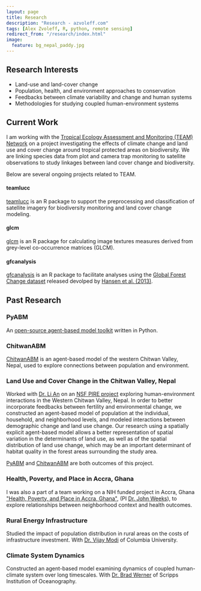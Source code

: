 ```yaml
---
layout: page
title: Research
description: "Research - azvoleff.com"
tags: [Alex Zvoleff, R, python, remote sensing]
redirect_from: "/research/index.html"
image:
  feature: bg_nepal_paddy.jpg
---
```


## Research Interests
* Land-use and land-cover change
* Population, health, and environment approaches to conservation
* Feedbacks between climate variability and change and human systems
* Methodologies for studying coupled human-environment systems

## Current Work
I am working with the [Tropical Ecology Assessment and Monitoring (TEAM) 
Network](http://teamnetwork.org) on a project investigating the effects of 
climate change and land use and cover change around tropical protected areas on 
biodiversity. We are linking species data from plot and camera trap monitoring 
to satellite observations to study linkages between land cover change and 
biodiversity.

Below are several ongoing projects related to TEAM.

#### teamlucc

[teamlucc](/teamlucc) is an R package to support the preprocessing and 
classification of satellite imagery for biodiversity monitoring and land cover 
change modeling.

#### glcm

[glcm](/glcm) is an R package for calculating image textures measures derived 
from grey-level co-occurrence matrices (GLCM).

#### gfcanalysis
[gfcanalysis](/gfcanalysis) is an R package to facilitate analyses using the [Global 
Forest Change 
dataset](http://earthenginepartners.appspot.com/science-2013-global-forest) 
released devolped by [Hansen et al. 
(2013)](http://www.sciencemag.org/content/342/6160/850).

## Past Research

<a name='PyABM'>

### PyABM

An [open-source agent-based model toolkit](/pyabm) written in Python.

<a name='ChitwanABM'>

### ChitwanABM

[ChitwanABM](/chitwanabm) is an agent-based model of the western Chitwan 
Valley, Nepal, used to explore connections between population and environment.

### Land Use and Cover Change in the Chitwan Valley, Nepal

Worked with [Dr. Li An](http://geography.sdsu.edu/People/Faculty/an.html) on an 
[NSF PIRE project](http://pire.psc.isr.umich.edu) exploring human-environment 
interactions in the Western Chitwan Valley, Nepal. In order to better 
incorporate feedbacks between fertility and environmental change, we 
constructed an agent-based model of population at the individual, household, 
and neighborhood levels, and modeled interactions between demographic change 
and land use change. Our research using a spatially explicit agent-based model 
allows a better representation of spatial variation in the determinants of land 
use, as well as of the spatial distribution of land use change, which may be an 
important determinant of habitat quality in the forest areas surrounding the 
study area.

[PyABM](#PyABM) and [ChitwanABM](#ChitwanABM) are both outcomes of this 
project.

### Health, Poverty, and Place in Accra, Ghana
I was also a part of a team working on a NIH funded project in Accra, Ghana ["Health, 
Poverty, and Place in Accra, 
Ghana"](http://geography.sdsu.edu/Research/Projects/IPC/research/accra.html), (PI
[Dr. John Weeks](http://geography.sdsu.edu/People/Faculty/weeks.html)), to 
explore relationships between neighborhood context and health outcomes.

### Rural Energy Infrastructure
Studied the impact of population distribution in rural areas on the costs of 
infrastructure investment. With [Dr. Vijay Modi](http://modi.mech.columbia.edu) 
of Columbia University.

### Climate System Dynamics
Constructed an agent-based model examining dynamics of coupled human-climate 
system over long timescales. With [Dr. Brad 
Werner](http://complex-systems.ucsd.edu) of Scripps Institution of 
Oceanography.
